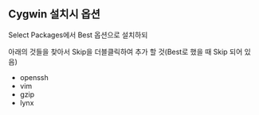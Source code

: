 ## Cygwin 설치시 옵션

Select Packages에서 Best 옵션으로 설치하되

아래의 것들을 찾아서 Skip을 더블클릭하여 추가 할 것(Best로 했을 때 Skip 되어 있음)

* openssh
* vim
* gzip
* lynx
